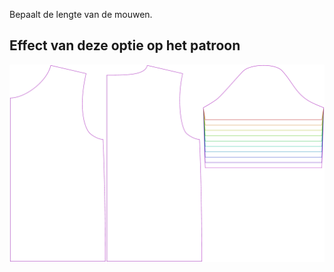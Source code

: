 Bepaalt de lengte van de mouwen.


## Effect van deze optie op het patroon
![Deze afbeelding toont het effect van deze optie door meerdere varianten die een andere waarde hebben voor deze optie te vervangen](teagan_sleevelength_sample.svg "Effect van deze optie op het patroon")
